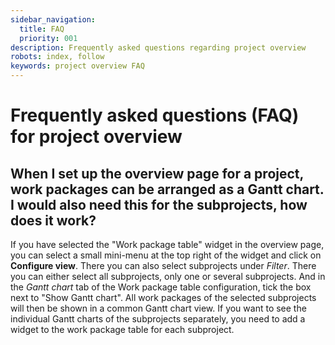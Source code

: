 ```yaml
---
sidebar_navigation:
  title: FAQ
  priority: 001
description: Frequently asked questions regarding project overview
robots: index, follow
keywords: project overview FAQ
---
```


# Frequently asked questions (FAQ) for project overview

## When I set up the overview page for a project, work packages can be arranged as a Gantt chart. I would also need this for the subprojects, how does it work?

If you have selected the "Work package table" widget in the overview page, you can select a small mini-menu at the top right of the widget and click on **Configure view**. There you can also select subprojects under *Filter*. There you can either select all subprojects, only one or several subprojects. And in the *Gantt chart* tab of the Work package table configuration, tick the box next to "Show Gantt chart". All work packages of the selected subprojects will then be shown in a common Gantt chart view. 
If you want to see the individual Gantt charts of the subprojects separately, you need to add a widget to the work package table for each subproject.